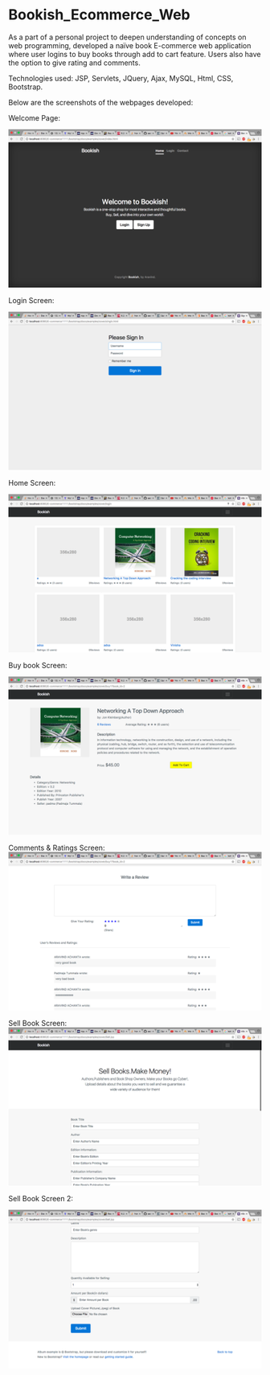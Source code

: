 # Bookish_Ecommerce_Web

As a part of a personal project to deepen understanding of concepts on web programming, developed a naïve book E-commerce web application where user logins to buy books through add to cart feature. Users also have the option to give rating and comments.

Technologies used: JSP, Servlets, JQuery, Ajax, MySQL, Html, CSS, Bootstrap.

Below are the screenshots of the webpages developed:

Welcome Page:

![alt tag](https://github.com/aachan3/Bookish_Ecommerce_Web/blob/master/images/1.png)

Login Screen:

![alt tag](https://github.com/aachan3/Bookish_Ecommerce_Web/blob/master/images/2.png)

Home Screen:

![alt tag](https://github.com/aachan3/Bookish_Ecommerce_Web/blob/master/images/3.png)

Buy book Screen:

![alt tag](https://github.com/aachan3/Bookish_Ecommerce_Web/blob/master/images/4.png)

Comments & Ratings Screen: 
![alt tag](https://github.com/aachan3/Bookish_Ecommerce_Web/blob/master/images/5.png)

Sell Book Screen:
![alt tag](https://github.com/aachan3/Bookish_Ecommerce_Web/blob/master/images/6.png)

Sell Book Screen 2:

![alt tag](https://github.com/aachan3/Bookish_Ecommerce_Web/blob/master/images/7.png)
